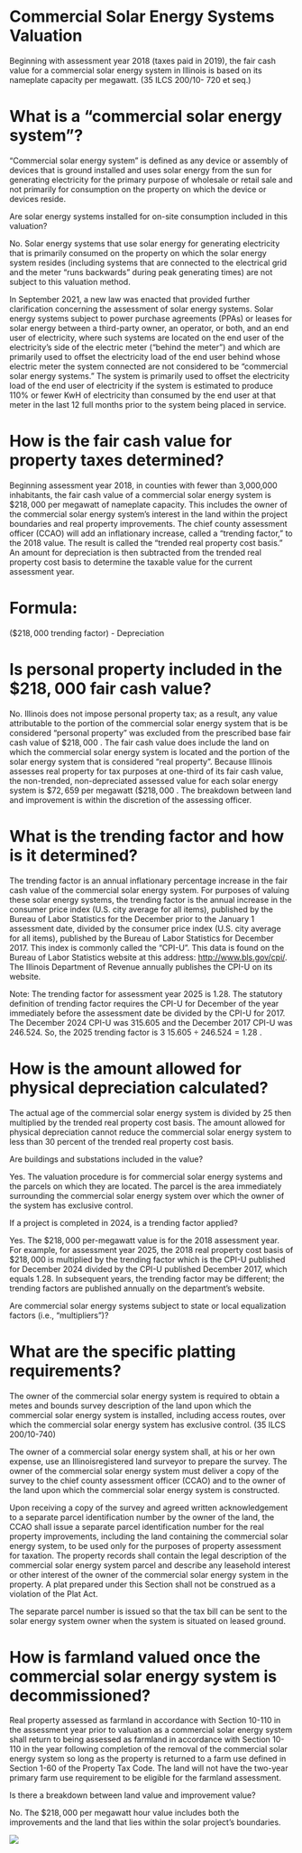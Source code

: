 # Commercial Solar Energy Systems Valuation  

Beginning with assessment year 2018 (taxes paid in 2019), the fair cash value for a commercial solar energy system in Illinois is based on its nameplate capacity per megawatt. (35 ILCS 200/10- 720 et seq.)  

# What is a “commercial solar energy system”?  

“Commercial solar energy system” is defined as any device or assembly of devices that is ground installed and uses solar energy from the sun for generating electricity for the primary purpose of wholesale or retail sale and not primarily for consumption on the property on which the device or devices reside.  

Are solar energy systems installed for on-site consumption included in this valuation?  

No. Solar energy systems that use solar energy for generating electricity that is primarily consumed on the property on which the solar energy system resides (including systems that are connected to the electrical grid and the meter “runs backwards” during peak generating times) are not subject to this valuation method.  

In September 2021, a new law was enacted that provided further clarification concerning the assessment of solar energy systems. Solar energy systems subject to power purchase agreements (PPAs) or leases for solar energy between a third-party owner, an operator, or both, and an end user of electricity, where such systems are located on the end user of the electricity’s side of the electric meter (“behind the meter”) and which are primarily used to offset the electricity load of the end user behind whose electric meter the system connected are not considered to be “commercial solar energy systems.” The system is primarily used to offset the electricity load of the end user of electricity if the system is estimated to produce $110\%$ or fewer KwH of electricity than consumed by the end user at that meter in the last 12 full months prior to the system being placed in service.  

# How is the fair cash value for property taxes determined?  

Beginning assessment year 2018, in counties with fewer than 3,000,000 inhabitants, the fair cash value of a commercial solar energy system is $\$218,000$ per megawatt of nameplate capacity. This includes the owner of the commercial solar energy system’s interest in the land within the project boundaries and real property improvements. The chief county assessment officer (CCAO) will add an inflationary increase, called a “trending factor,” to the 2018 value. The result is called the “trended real property cost basis.” An amount for depreciation is then subtracted from the trended real property cost basis to determine the taxable value for the current assessment year.  

# Formula:  

$(\$218,000$ trending factor) - Depreciation  

# Is personal property included in the $\$218,000$ fair cash value?  

No. Illinois does not impose personal property tax; as a result, any value attributable to the portion of the commercial solar energy system that is be considered “personal property” was excluded from the prescribed base fair cash value of $\$218,000$ . The fair cash value does include the land on which the commercial solar energy system is located and the portion of the solar energy system that is considered “real property”. Because Illinois assesses real property for tax purposes at one-third of its fair cash value, the non-trended, non-depreciated assessed value for each solar energy system is $\$72,659$ per megawatt $(\$218,000$ . The breakdown between land and improvement is within the discretion of the assessing officer.  

# What is the trending factor and how is it determined?  

The trending factor is an annual inflationary percentage increase in the fair cash value of the commercial solar energy system. For purposes of valuing these solar energy systems, the trending factor is the annual increase in the consumer price index (U.S. city average for all items), published by the Bureau of Labor Statistics for the December prior to the January 1 assessment date, divided by the consumer price index (U.S. city average for all items), published by the Bureau of Labor Statistics for December 2017. This index is commonly called the “CPI-U”. This data is found on the Bureau of Labor Statistics website at this address: http://www.bls.gov/cpi/. The Illinois Department of Revenue annually publishes the CPI-U on its website.  

Note: The trending factor for assessment year 2025 is 1.28.  The statutory definition of trending factor requires the CPI-U for December of the year immediately before the assessment date be divided by the CPI-U for 2017.  The December 2024 CPI-U was 315.605 and the December 2017 CPI-U was 246.524.  So, the 2025 trending factor is 3 $15.605\div246.524=1.28$ .  

# How is the amount allowed for physical depreciation calculated?  

The actual age of the commercial solar energy system is divided by 25 then multiplied by the trended real property cost basis. The amount allowed for physical depreciation cannot reduce the commercial solar energy system to less than 30 percent of the trended real property cost basis.  

Are buildings and substations included in the value?  

Yes. The valuation procedure is for commercial solar energy systems and the parcels on which they are located. The parcel is the area immediately surrounding the commercial solar energy system over which the owner of the system has exclusive control.  

If a project is completed in 2024, is a trending factor applied?  

Yes. The $\$218,000$ per-megawatt value is for the 2018 assessment year. For example, for assessment year 2025, the 2018 real property cost basis of $\$218,000$ is multiplied by the trending factor which is the CPI-U published for December 2024 divided by the CPI-U published December 2017, which equals 1.28.  In subsequent years, the trending factor may be different; the trending factors are published annually on the department’s website.  

Are commercial solar energy systems subject to state or local equalization factors (i.e., “multipliers”)?  

# What are the specific platting requirements?  

The owner of the commercial solar energy system is required to obtain a metes and bounds survey description of the land upon which the commercial solar energy system is installed, including access routes, over which the commercial solar energy system has exclusive control. (35 ILCS 200/10-740)  

The owner of a commercial solar energy system shall, at his or her own expense, use an Illinoisregistered land surveyor to prepare the survey.  The owner of the commercial solar energy system must deliver a copy of the survey to the chief county assessment officer (CCAO) and to the owner of the land upon which the commercial solar energy system is constructed.  

Upon receiving a copy of the survey and agreed written acknowledgement to a separate parcel identification number by the owner of the land, the CCAO shall issue a separate parcel identification number for the real property improvements, including the land containing the commercial solar energy system, to be used only for the purposes of property assessment for taxation.  The property records shall contain the legal description of the commercial solar energy system parcel and describe any leasehold interest or other interest of the owner of the commercial solar energy system in the property.  A plat prepared under this Section shall not be construed as a violation of the Plat Act.  

The separate parcel number is issued so that the tax bill can be sent to the solar energy system owner when the system is situated on leased ground.  

# How is farmland valued once the commercial solar energy system is decommissioned?  

Real property assessed as farmland in accordance with Section 10-110 in the assessment year prior to valuation as a commercial solar energy system shall return to being assessed as farmland in accordance with Section 10-110 in the year following completion of the removal of the commercial solar energy system so long as the property is returned to a farm use defined in Section 1-60 of the Property Tax Code. The land will not have the two-year primary farm use requirement to be eligible for the farmland assessment.  

Is there a breakdown between land value and improvement value?  

No. The $\$218,000$ per megawatt hour value includes both the improvements and the land that lies within the solar project’s boundaries.  

![](images/6c572c42736bff69f5806df5dc7b3982828208295e85cf1fbe2db2e97e13dae6.jpg)  